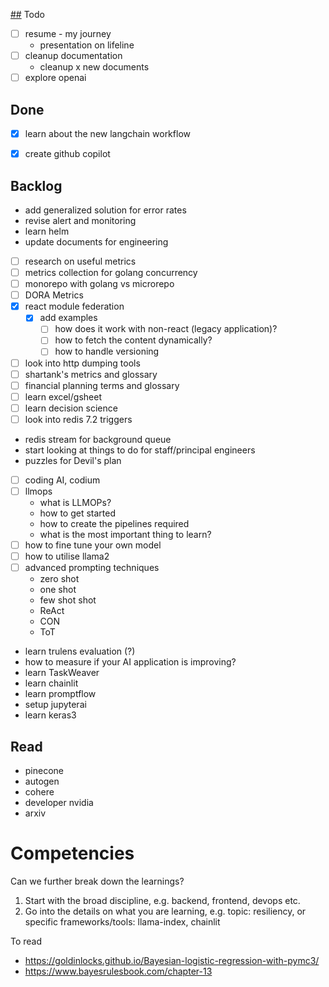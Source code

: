 [##](##) Todo

- [ ] resume - my journey
	- presentation on lifeline
- [ ] cleanup documentation
	- cleanup x new documents
- [ ] explore openai

## Done

- [x] learn about the new langchain workflow
- [x] create github copilot


## Backlog
- add generalized solution for error rates
- revise alert and monitoring
- learn helm
- update documents for engineering
- [ ] research on useful metrics
- [ ] metrics collection for golang concurrency
- [ ] monorepo with golang vs microrepo
- [ ] DORA Metrics
- [x] react module federation
  - [x] add examples
	- [ ] how does it work with non-react (legacy application)?
	- [ ] how to fetch the content dynamically?
	- [ ] how to handle versioning
- [ ] look into http dumping tools
- [ ] shartank's metrics and glossary
- [ ] financial planning terms and glossary
- [ ] learn excel/gsheet
- [ ] learn decision science
- [ ] look into redis 7.2 triggers
- redis stream for background queue
- start looking at things to do for staff/principal engineers
- puzzles for Devil's plan
- [ ] coding AI, codium
- [ ] llmops
	 - what is LLMOPs?
	 - how to get started
	 - how to create the pipelines required
	 - what is the most important thing to learn?
- [ ] how to fine tune your own model
- [ ] how to utilise llama2
- [ ] advanced prompting techniques
	- zero shot
	- one shot
	- few shot shot
	- ReAct
	- CON
	- ToT
- learn trulens evaluation (?)
- how to measure if your AI application is improving?
- learn TaskWeaver
- learn chainlit
- learn promptflow
- setup jupyterai
- learn keras3


## Read
- pinecone
- autogen
- cohere
- developer nvidia
- arxiv

# Competencies

Can we further break down the learnings?

1. Start with the broad discipline, e.g. backend, frontend, devops etc.
2. Go into the details on what you are learning, e.g. topic: resiliency, or specific frameworks/tools: llama-index, chainlit

To read
- https://goldinlocks.github.io/Bayesian-logistic-regression-with-pymc3/
- https://www.bayesrulesbook.com/chapter-13
